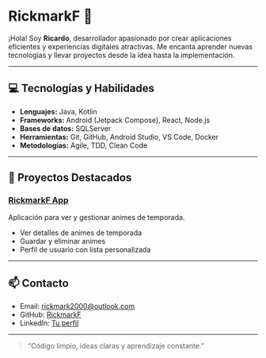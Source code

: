 # RickmarkF 🚀

¡Hola! Soy **Ricardo**, desarrollador apasionado por crear aplicaciones eficientes y experiencias digitales atractivas. Me encanta aprender nuevas tecnologías y llevar proyectos desde la idea hasta la implementación.

---

## 💻 Tecnologías y Habilidades

- **Lenguajes:** Java, Kotlin
- **Frameworks:** Android (Jetpack Compose), React, Node.js
- **Bases de datos:** SQLServer
- **Herramientas:** Git, GitHub, Android Studio, VS Code, Docker
- **Metodologías:** Agile, TDD, Clean Code

---

## 📂 Proyectos Destacados

### [RickmarkF App](https://github.com/RickmarkF/RickmarkF)
Aplicación para ver y gestionar animes de temporada.  
- Ver detalles de animes de temporada  
- Guardar y eliminar animes  
- Perfil de usuario con lista personalizada  

---

## 📫 Contacto

- Email: rickmark2000@outlook.com
- GitHub: [RickmarkF](https://github.com/RickmarkF)  
- LinkedIn: [Tu perfil](www.linkedin.com/in/ricardo-sánchez-fernández-aa0b97254)

---

> “Código limpio, ideas claras y aprendizaje constante.”
